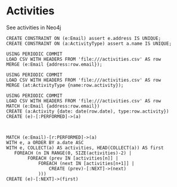 # Activities
See activities in Neo4j

	CREATE CONSTRAINT ON (e:Email) assert e.address IS UNIQUE;
	CREATE CONSTRAINT ON (a:ActivityType) assert a.name IS UNIQUE;

	USING PERIODIC COMMIT
	LOAD CSV WITH HEADERS FROM 'file:///activities.csv' AS row
	MERGE (e:Email {address:row.email});

	USING PERIODIC COMMIT
	LOAD CSV WITH HEADERS FROM 'file:///activities.csv' AS row
	MERGE (at:ActivityType {name:row.activity});

	USING PERIODIC COMMIT
	LOAD CSV WITH HEADERS FROM 'file:///activities.csv' AS row
	MATCH (e:Email {address:row.email})
	CREATE (a:Activity {date: date(row.date), type:row.activity})
	CREATE (e)-[:PERFORMED]->(a)


	
	MATCH (e:Email)-[r:PERFORMED]->(a)
	WITH e, a ORDER BY a.date ASC
	WITH e, COLLECT(a) AS activities, HEAD(COLLECT(a)) AS first
	   FOREACH (n IN RANGE(0, SIZE(activities)-2) |
	    	FOREACH (prev IN [activities[n]] |
	    		FOREACH (next IN [activities[n+1]] |
	    			CREATE (prev)-[:NEXT]->(next)
				)))
	CREATE (e)-[:NEXT]->(first)
	


